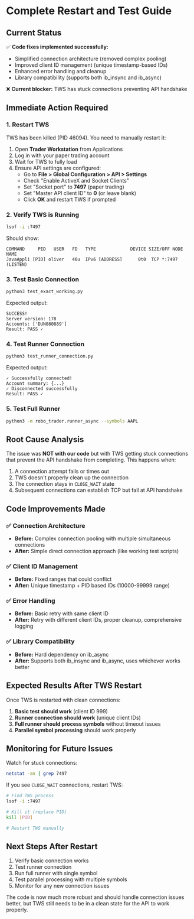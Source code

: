 # Complete Restart and Test Guide

## Current Status
✅ **Code fixes implemented successfully:**
- Simplified connection architecture (removed complex pooling)
- Improved client ID management (unique timestamp-based IDs)
- Enhanced error handling and cleanup
- Library compatibility (supports both ib_insync and ib_async)

❌ **Current blocker:** TWS has stuck connections preventing API handshake

## Immediate Action Required

### 1. Restart TWS
TWS has been killed (PID 46094). You need to manually restart it:

1. Open **Trader Workstation** from Applications
2. Log in with your paper trading account
3. Wait for TWS to fully load
4. Ensure API settings are configured:
   - Go to **File > Global Configuration > API > Settings**
   - Check "Enable ActiveX and Socket Clients"
   - Set "Socket port" to **7497** (paper trading)
   - Set "Master API client ID" to **0** (or leave blank)
   - Click **OK** and restart TWS if prompted

### 2. Verify TWS is Running
```bash
lsof -i :7497
```
Should show:
```
COMMAND     PID   USER   FD   TYPE             DEVICE SIZE/OFF NODE NAME
JavaAppli [PID] oliver   46u  IPv6 [ADDRESS]      0t0  TCP *:7497 (LISTEN)
```

### 3. Test Basic Connection
```bash
python3 test_exact_working.py
```
Expected output:
```
SUCCESS!
Server version: 178
Accounts: ['DUN080889']
Result: PASS ✓
```

### 4. Test Runner Connection
```bash
python3 test_runner_connection.py
```
Expected output:
```
✓ Successfully connected!
Account summary: {...}
✓ Disconnected successfully
Result: PASS ✓
```

### 5. Test Full Runner
```bash
python3 -m robo_trader.runner_async --symbols AAPL
```

## Root Cause Analysis

The issue was **NOT with our code** but with TWS getting stuck connections that prevent the API handshake from completing. This happens when:

1. A connection attempt fails or times out
2. TWS doesn't properly clean up the connection
3. The connection stays in `CLOSE_WAIT` state
4. Subsequent connections can establish TCP but fail at API handshake

## Code Improvements Made

### ✅ Connection Architecture
- **Before:** Complex connection pooling with multiple simultaneous connections
- **After:** Simple direct connection approach (like working test scripts)

### ✅ Client ID Management  
- **Before:** Fixed ranges that could conflict
- **After:** Unique timestamp + PID based IDs (10000-99999 range)

### ✅ Error Handling
- **Before:** Basic retry with same client ID
- **After:** Retry with different client IDs, proper cleanup, comprehensive logging

### ✅ Library Compatibility
- **Before:** Hard dependency on ib_async
- **After:** Supports both ib_insync and ib_async, uses whichever works better

## Expected Results After TWS Restart

Once TWS is restarted with clean connections:

1. **Basic test should work** (client ID 999)
2. **Runner connection should work** (unique client IDs)
3. **Full runner should process symbols** without timeout issues
4. **Parallel symbol processing** should work properly

## Monitoring for Future Issues

Watch for stuck connections:
```bash
netstat -an | grep 7497
```

If you see `CLOSE_WAIT` connections, restart TWS:
```bash
# Find TWS process
lsof -i :7497

# Kill it (replace PID)
kill [PID]

# Restart TWS manually
```

## Next Steps After Restart

1. Verify basic connection works
2. Test runner connection  
3. Run full runner with single symbol
4. Test parallel processing with multiple symbols
5. Monitor for any new connection issues

The code is now much more robust and should handle connection issues better, but TWS still needs to be in a clean state for the API to work properly.
